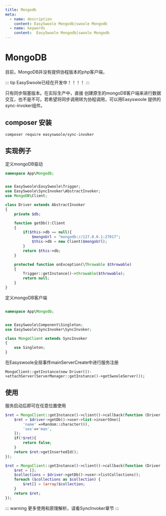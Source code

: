 ```yaml
---
title: Mongodb
meta:
  - name: description
    content: EasySwoole Mongodb|swoole Mongodb
  - name: keywords
    content:  EasySwoole Mongodb|swoole Mongodb
---
```


# MongoDB

目前，MongoDB并没有提供协程版本的php客户端，

::: tip
EasySwoole已经在开发中！！！！
:::


只有同步阻塞版本。在实际生产中，直接
创建原生的mongoDB客户端来进行数据交互，也不是不可。若希望将同步调用转为协程调用，可以用Easyswoole 提供的sync-invoker组件。

## composer 安装

```
composer require easyswoole/sync-invoker
```

## 实现例子
定义mongoDB驱动
```php
namespace App\Mongodb;


use EasySwoole\EasySwoole\Trigger;
use EasySwoole\SyncInvoker\AbstractInvoker;
use MongoDB\Client;

class Driver extends AbstractInvoker
{
    private $db;

    function getDb():Client
    {
        if($this->db == null){
            $mongoUrl = "mongodb://127.0.0.1:27017";
            $this->db = new Client($mongoUrl);
        }
        return $this->db;
    }

    protected function onException(\Throwable $throwable)
    {
        Trigger::getInstance()->throwable($throwable);
        return null;
    }
}
```

定义mongoDB客户端
```php

namespace App\Mongodb;


use EasySwoole\Component\Singleton;
use EasySwoole\SyncInvoker\SyncInvoker;

class MongoClient extends SyncInvoker
{
    use Singleton;
}
```

在Easyswoole全局事件mainServerCreate中进行服务注册
```
MongoClient::getInstance(new Driver())->attachServer(ServerManager::getInstance()->getSwooleServer());
```

## 使用
服务启动后即可在任意位置使用
```php
$ret = MongoClient::getInstance()->client()->callback(function (Driver $driver){
    $ret = $driver->getDb()->user->list->insertOne([
        'name' =>Random::character(8),
        'sex'=>'man',
    ]);
    if(!$ret){
        return false;
    }
    return $ret->getInsertedId();
});

$ret = MongoClient::getInstance()->client()->callback(function (Driver $driver){
    $ret = [];
    $collections = $driver->getDb()->user->listCollections();
    foreach ($collections as $collection) {
        $ret[] = (array)$collection;
    }
    return $ret;
});
```


::: warning 
更多使用和原理解析，请看SyncInvoker章节
:::
